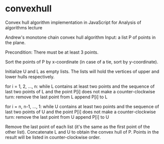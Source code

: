 # convexhull
Convex hull algorithm implementation in JavaScript for Analysis of algorithms lecture


Andrew's monotone chain convex hull algorithm
Input: a list P of points in the plane.

Precondition: There must be at least 3 points.

Sort the points of P by x-coordinate (in case of a tie, sort by y-coordinate).

Initialize U and L as empty lists.
The lists will hold the vertices of upper and lower hulls respectively.

for i = 1, 2, ..., n:
    while L contains at least two points and the sequence of last two points
            of L and the point P[i] does not make a counter-clockwise turn:
        remove the last point from L
    append P[i] to L

for i = n, n-1, ..., 1:
    while U contains at least two points and the sequence of last two points
            of U and the point P[i] does not make a counter-clockwise turn:
        remove the last point from U
    append P[i] to U

Remove the last point of each list (it's the same as the first point of the other list).
Concatenate L and U to obtain the convex hull of P.
Points in the result will be listed in counter-clockwise order.
